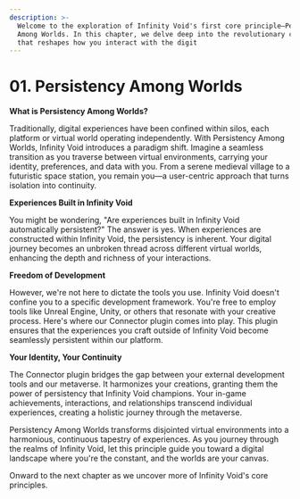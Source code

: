 ```yaml
---
description: >-
  Welcome to the exploration of Infinity Void's first core principle—Persistency
  Among Worlds. In this chapter, we delve deep into the revolutionary concept
  that reshapes how you interact with the digit
---
```


# 01. Persistency Among Worlds

**What is Persistency Among Worlds?**

Traditionally, digital experiences have been confined within silos, each platform or virtual world operating independently. With Persistency Among Worlds, Infinity Void introduces a paradigm shift. Imagine a seamless transition as you traverse between virtual environments, carrying your identity, preferences, and data with you. From a serene medieval village to a futuristic space station, you remain you—a user-centric approach that turns isolation into continuity.

**Experiences Built in Infinity Void**

You might be wondering, "Are experiences built in Infinity Void automatically persistent?" The answer is yes. When experiences are constructed within Infinity Void, the persistency is inherent. Your digital journey becomes an unbroken thread across different virtual worlds, enhancing the depth and richness of your interactions.

**Freedom of Development**

However, we're not here to dictate the tools you use. Infinity Void doesn't confine you to a specific development framework. You're free to employ tools like Unreal Engine, Unity, or others that resonate with your creative process. Here's where our Connector plugin comes into play. This plugin ensures that the experiences you craft outside of Infinity Void become seamlessly persistent within our platform.

**Your Identity, Your Continuity**

The Connector plugin bridges the gap between your external development tools and our metaverse. It harmonizes your creations, granting them the power of persistency that Infinity Void champions. Your in-game achievements, interactions, and relationships transcend individual experiences, creating a holistic journey through the metaverse.

Persistency Among Worlds transforms disjointed virtual environments into a harmonious, continuous tapestry of experiences. As you journey through the realms of Infinity Void, let this principle guide you toward a digital landscape where you're the constant, and the worlds are your canvas.

Onward to the next chapter as we uncover more of Infinity Void's core principles.
